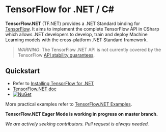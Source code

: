 # TensorFlow for .NET / C#

**TensorFlow.NET** (TF.NET) provides a .NET Standard binding for [TensorFlow](https://www.tensorflow.org/). It aims to implement the complete TensorFlow API in CSharp which allows .NET developers to develop, train and deploy Machine Learning models with the cross-platform .NET Standard framework.

> *WARNING*: The TensorFlow .NET API is not currently covered by the TensorFlow
> [API stability guarantees](https://www.tensorflow.org/guide/version_compat).

## Quickstart

-   Refer to [Installing TensorFlow for .NET](https://github.com/SciSharp/TensorFlow.NET)
-   [TensorFlow.NET doc](https://tensorflownet.readthedocs.io/)
-   [![NuGet](https://img.shields.io/nuget/dt/TensorFlow.NET.svg)](https://www.nuget.org/packages/TensorFlow.NET)

More practical examples refer to [TensorFlow.NET Examples](https://github.com/SciSharp/SciSharp-Stack-Examples).



**TensorFlow.NET Eager Mode is working in progress on master branch.**

*We are actively seeking contributors. Pull request is always needed.*

